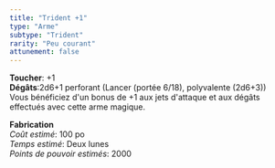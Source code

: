 ```yaml
---
title: "Trident +1"
type: "Arme"
subtype: "Trident"
rarity: "Peu courant"
attunement: false
---
```

**Toucher**: +1  
**Dégâts**:2d6+1 perforant (Lancer (portée 6/18), polyvalente (2d6+3))   
Vous bénéficiez d'un bonus de +1 aux jets d'attaque et aux dégâts effectués avec cette arme magique.  

**Fabrication**  
*Coût estimé*: 100 po  
*Temps estimé*: Deux lunes  
*Points de pouvoir estimés*: 2000  
